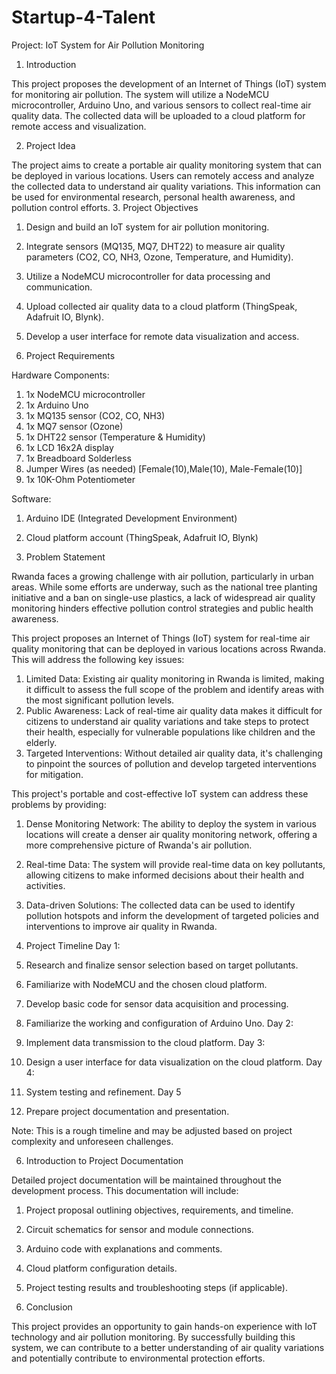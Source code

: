 # Startup-4-Talent

Project: IoT System for Air Pollution Monitoring 

1.	Introduction 

This project proposes the development of an Internet of Things (IoT) system for monitoring air pollution. The system will utilize a NodeMCU microcontroller, Arduino Uno, and various sensors to collect real-time air quality data. The collected data will be uploaded to a cloud platform for remote access and visualization. 

2.	Project Idea 

The project aims to create a portable air quality monitoring system that can be deployed in various locations. Users can remotely access and analyze the collected data to understand air quality variations. This information can be used for environmental research, personal health awareness, and pollution control efforts. 
3.  Project Objectives 
1.	Design and build an IoT system for air pollution monitoring.
2.	Integrate sensors (MQ135, MQ7, DHT22) to measure air quality parameters (CO2, CO, NH3, Ozone, Temperature, and Humidity). 
3.	Utilize a NodeMCU microcontroller for data processing and communication.
4.	Upload collected air quality data to a cloud platform (ThingSpeak, Adafruit IO, Blynk).
5.	 Develop a user interface for remote data visualization and access. 

4.  Project Requirements

   Hardware Components:

1.	1x NodeMCU microcontroller 
2.	1x Arduino Uno 
3.	1x MQ135 sensor (CO2, CO, NH3) 
4.	1x MQ7 sensor (Ozone) 
5.	1x DHT22 sensor (Temperature & Humidity) 
6.	1x LCD 16x2A display 
7.	1x Breadboard Solderless 
8.	Jumper Wires (as needed) [Female(10),Male(10), Male-Female(10)]
9.	1x 10K-Ohm Potentiometer 

Software: 

 1. Arduino IDE (Integrated Development Environment) 
 2. Cloud platform account (ThingSpeak, Adafruit IO, Blynk)


5. Problem Statement
   
Rwanda faces a growing challenge with air pollution, particularly in urban areas. While some efforts are underway, such as the national tree planting initiative and a ban on single-use plastics, a lack of widespread air quality monitoring hinders effective pollution control strategies and public health awareness.

This project proposes an Internet of Things (IoT) system for real-time air quality monitoring that can be deployed in various locations across Rwanda. This will address the following key issues:

1. Limited Data: Existing air quality monitoring in Rwanda is limited, making it difficult to assess the full scope of the problem and identify areas with the most significant pollution levels.
2. Public Awareness: Lack of real-time air quality data makes it difficult for citizens to understand air quality variations and take steps to protect their health, especially for vulnerable populations like children and the elderly.
3. Targeted Interventions: Without detailed air quality data, it's challenging to pinpoint the sources of pollution and develop targeted interventions for mitigation.

This project's portable and cost-effective IoT system can address these problems by providing:

1.  Dense Monitoring Network: The ability to deploy the system in various locations will create a denser air quality monitoring network, offering a more comprehensive picture of Rwanda's air pollution.
2.  Real-time Data: The system will provide real-time data on key pollutants, allowing citizens to make informed decisions about their health and activities.
3.  Data-driven Solutions: The collected data can be used to identify pollution hotspots and inform the development of targeted policies and interventions to improve air quality in Rwanda.

5.  Project Timeline 
Day 1:
1. Research and finalize sensor selection based on target pollutants. 
2. Familiarize with NodeMCU and the chosen cloud platform. 
3. Develop basic code for sensor data acquisition and processing. 
4. Familiarize the working and configuration of Arduino Uno.
Day 2: 
1. Implement data transmission to the cloud platform. 
Day 3: 
1.	Design a user interface for data visualization on the cloud platform. 
Day 4: 
1.	System testing and refinement. 
       Day 5
1. Prepare project documentation and presentation. 

Note: This is a rough timeline and may be adjusted based on project complexity and unforeseen challenges. 

6.  Introduction to Project Documentation 

Detailed project documentation will be maintained throughout the development process. This documentation will include: 
1. Project proposal outlining objectives, requirements, and timeline. 
2. Circuit schematics for sensor and module connections. 
3. Arduino code with explanations and comments. 
4. Cloud platform configuration details. 
5. Project testing results and troubleshooting steps (if applicable). 

 7.  Conclusion 

This project provides an opportunity to gain hands-on experience with IoT technology and air pollution monitoring. By successfully building this system, we can contribute to a better understanding of air quality variations and potentially contribute to environmental protection efforts.
